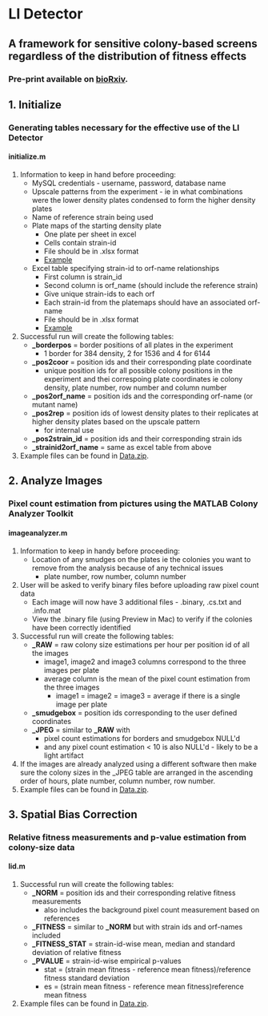 # LI Detector
## A framework for sensitive colony-based screens regardless of the distribution of fitness effects
### Pre-print available on [bioRxiv](https://doi.org/10.1101/2020.06.27.175216).

## 1. Initialize
### Generating tables necessary for the effective use of the LI Detector
#### initialize.m

1. Information to keep in hand before proceeding:
    - MySQL credentials - username, password, database name
    - Upscale patterns from the experiment - ie in what combinations were the lower density plates condensed to form the higher density plates
    - Name of reference strain being used
    - Plate maps of the starting density plate
        - One plate per sheet in excel
        - Cells contain strain-id
        - File should be in .xlsx format
        - [Example](https://pitt-my.sharepoint.com/:x:/g/personal/sbp29_pitt_edu/EUqQET4XWYtNktm35JmFjrkBugFrj3fPiRk_Mk2MjN2MQQ)
    - Excel table specifying strain-id to orf-name relationships
        - First column is strain_id
        - Second column is orf_name (should include the reference strain)
        - Give unique strain-ids to each orf
        - Each strain-id from the platemaps should have an associated orf-name
        - File should be in .xlsx format
        - [Example](https://pitt-my.sharepoint.com/:x:/g/personal/sbp29_pitt_edu/EX_KyGzwFp9DvrcKN9pwREcBeWoA4viPlbWRnVuCxlKw6A)
2. Successful run will create the following tables:
    - <strong>_borderpos</strong> = border positions of all plates in the experiment
        - 1 border for 384 density, 2 for 1536 and 4 for 6144
    - <strong>_pos2coor</strong> = position ids and their corresponding plate coordinate
        - unique position ids for all possible colony positions in the experiment and thei correspoing plate coordinates ie colony density, plate number, row number and column number
    - <strong>_pos2orf_name</strong> = position ids and the corresponding orf-name (or mutant name)
    - <strong>_pos2rep</strong> = position ids of lowest density plates to their replicates at higher density plates based on the upscale pattern
        - for internal use
    - <strong>_pos2strain_id</strong> = position ids and their corresponding strain ids
    - <strong>_strainid2orf_name</strong> = same as excel table from above
3. Example files can be found in [Data.zip](https://github.com/sauriiiin/lidetector/blob/master/Data.zip).
    
## 2. Analyze Images
### Pixel count estimation from pictures using the MATLAB Colony Analyzer Toolkit
#### imageanalyzer.m

1. Information to keep in handy before proceeding:
    - Location of any smudges on the plates ie the colonies you want to remove from the analysis because of any technical issues
        - plate number, row number, column number
2. User will be asked to verify binary files before uploading raw pixel count data
    - Each image will now have 3 additional files - .binary, .cs.txt and .info.mat
    - View the .binary file (using Preview in Mac) to verify if the colonies have been correctly identified
3. Successful run will create the following tables:
    - <strong>_RAW</strong> = raw colony size estimations per hour per position id of all the images
        - image1, image2 and image3 columns correspond to the three images per plate
        - average column is the mean of the pixel count estimation from the three images
            - image1 = image2 = image3 = average if there is a single image per plate
    - <strong>_smudgebox</strong> = position ids corresponding to the user defined coordinates
    - <strong>_JPEG</strong> = similar to <strong>_RAW</strong> with
        - pixel count estimations for borders and smudgebox NULL'd
        - and any pixel count estimation < 10 is also NULL'd - likely to be a light artifact  
4. If the images are already analyzed using a different software then make sure the colony sizes in the _JPEG table are arranged in the ascending order of hours, plate number, column number, row number.
5. Example files can be found in [Data.zip](https://github.com/sauriiiin/lidetector/blob/master/Data.zip).
    
## 3. Spatial Bias Correction
### Relative fitness measurements and p-value estimation from colony-size data
#### lid.m

1. Successful run will create the following tables:
    - <strong>_NORM</strong> = position ids and their corresponding relative fitness measurements
        - also includes the background pixel count measurement based on references
    - <strong>_FITNESS</strong> = similar to <strong>_NORM</strong> but with strain ids and orf-names included
    - <strong>_FITNESS_STAT</strong> = strain-id-wise mean, median and standard deviation of relative fitness
    - <strong>_PVALUE</strong> = strain-id-wise empirical p-values
        - stat = (strain mean fitness - reference mean fitness)/reference fitness standard deviation
        - es = (strain mean fitness - reference mean fitness)reference mean fitness
2. Example files can be found in [Data.zip](https://github.com/sauriiiin/lidetector/blob/master/Data.zip).
        
        
